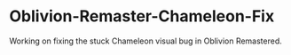 # Oblivion-Remaster-Chameleon-Fix
Working on fixing the stuck Chameleon visual bug in Oblivion Remastered. 
